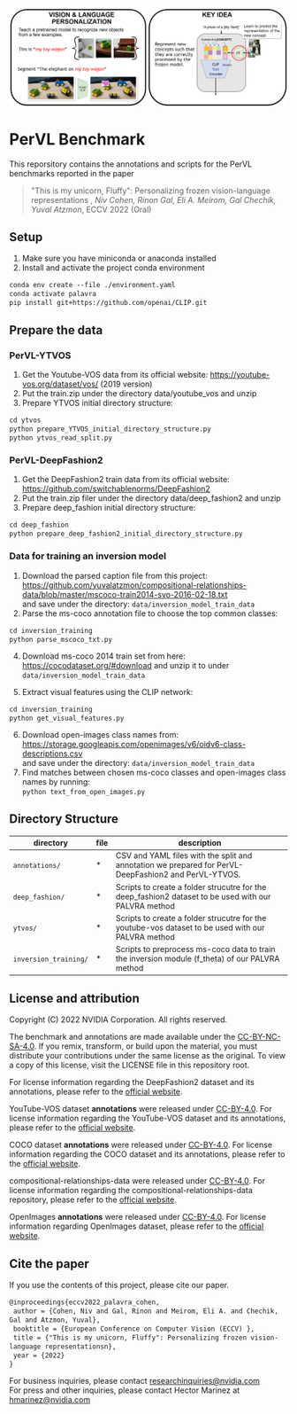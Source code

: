 <p align="center"><img src="palavra_main_panels.png" width="600"/></p>

# PerVL Benchmark


This reporsitory contains the annotations and scripts for the PerVL benchmarks reported in the paper 

> "This is my unicorn, Fluffy": Personalizing frozen vision-language representations , *Niv Cohen, Rinon Gal, Eli A. Meirom, Gal Chechik, Yuval Atzmon*, ECCV 2022 (Oral)

## Setup
1. Make sure you have miniconda or anaconda installed
2. Install and activate the project conda environment
```
conda env create --file ./environment.yaml
conda activate palavra
pip install git+https://github.com/openai/CLIP.git
```

## Prepare the data
### PerVL-YTVOS
1. Get the Youtube-VOS data from its official website: https://youtube-vos.org/dataset/vos/ (2019 version)
2. Put the train.zip under the directory data/youtube_vos and unzip
3. Prepare YTVOS initial directory structure: 
```
cd ytvos
python prepare_YTVOS_initial_directory_structure.py
python ytvos_read_split.py
```


### PerVL-DeepFashion2
1. Get the DeepFashion2 train data from its official website: https://github.com/switchablenorms/DeepFashion2
2. Put the train.zip filer under the directory data/deep_fashion2 and unzip
3. Prepare deep_fashion initial directory structure: <br> 
```
cd deep_fashion
python prepare_deep_fashion2_initial_directory_structure.py
```

### Data for training an inversion model
1. Download the parsed caption file from this project:
<br> https://github.com/yuvalatzmon/compositional-relationships-data/blob/master/mscoco-train2014-svo-2016-02-18.txt <br>
and save under the directory:
`data/inversion_model_train_data`
2. Parse the ms-coco annotation file to choose the top common classes:
```
cd inversion_training
python parse_mscoco_txt.py
```

 
4. Download ms-coco 2014 train set from here: https://cocodataset.org/#download
and unzip it to under `data/inversion_model_train_data`

5. Extract visual features using the CLIP network: <br>
```
cd inversion_training
python get_visual_features.py
```

6. Download open-images class names from: <br>
https://storage.googleapis.com/openimages/v6/oidv6-class-descriptions.csv <br>
and save under the directory:
`data/inversion_model_train_data`
7. Find matches between chosen ms-coco classes and open-images class names by running: <br>
`python text_from_open_images.py`

## Directory Structure
directory | file | description
---|---|---
`annotations/` | * | CSV and YAML files with the split and annotation we prepared for PerVL-DeepFashion2 and PerVL-YTVOS. 
`deep_fashion/` | * | Scripts to create a folder strucutre for the deep_fashion2 dataset to be used with our PALVRA method
`ytvos/` | * | Scripts to create a folder strucutre for the youtube-vos dataset to be used with our PALVRA method
`inversion_training/` | * | Scripts to preprocess ms-coco data to train the inversion module (f_theta) of our PALVRA method


## License and attribution

Copyright (C) 2022 NVIDIA Corporation. All rights reserved.

The benchmark and annotations are made available under the [CC-BY-NC-SA-4.0](https://creativecommons.org/licenses/by-nc-sa/4.0/). If you remix, transform, or build upon the material, you must distribute your contributions under the same license as the original. To view a copy of this license, visit the LICENSE file in this repository root.

For license information regarding the DeepFashion2 dataset and its annotations, please refer to the [official website](https://github.com/switchablenorms/DeepFashion2).

YouTube-VOS dataset **annotations** were released under [CC-BY-4.0](https://creativecommons.org/licenses/by/4.0/). For license information regarding the YouTube-VOS dataset and its annotations, please refer to the [official website](https://youtube-vos.org).

COCO dataset **annotations** were released under [CC-BY-4.0](https://creativecommons.org/licenses/by/4.0/). For license information regarding the COCO dataset and its annotations, please refer to the [official website](https://cocodataset.org).

compositional-relationships-data were released under [CC-BY-4.0](https://creativecommons.org/licenses/by/4.0/).  For license information regarding the compositional-relationships-data repository, please refer to the [official website](https://github.com/yuvalatzmon/compositional-relationships-data).

OpenImages **annotations** were released under [CC-BY-4.0](https://creativecommons.org/licenses/by/4.0/). For license information regarding OpenImages dataset, please refer to the [official website](https://storage.googleapis.com/openimages/web/factsfigures.html). 

## Cite the paper
If you use the contents of this project, please cite our paper.

    @inproceedings{eccv2022_palavra_cohen,
     author = {Cohen, Niv and Gal, Rinon and Meirom, Eli A. and Chechik, Gal and Atzmon, Yuval},
     booktitle = {European Conference on Computer Vision (ECCV) },
     title = {"This is my unicorn, Fluffy": Personalizing frozen vision-language representationsn},
     year = {2022}
    }

For business inquiries, please contact [researchinquiries@nvidia.com](researchinquiries@nvidia.com) <br>
For press and other inquiries, please contact Hector Marinez at [hmarinez@nvidia.com](hmarinez@nvidia.com)
